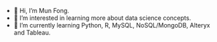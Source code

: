 - 👋 Hi, I’m Mun Fong.
- 👀 I’m interested in learning more about data science concepts.
- 🌱 I’m currently learning Python, R, MySQL, NoSQL/MongoDB, Alteryx and Tableau.

<!---
munfong/munfong is a ✨ special ✨ repository because its `README.md` (this file) appears on your GitHub profile.
You can click the Preview link to take a look at your changes.
--->
